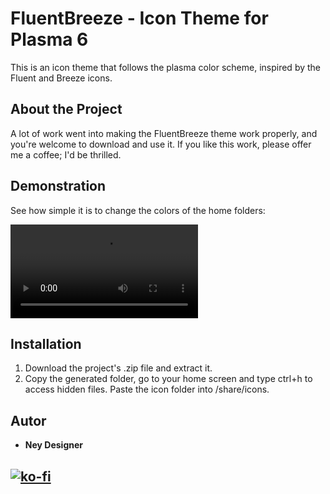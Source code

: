 # FluentBreeze - Icon Theme for Plasma 6

This is an icon theme that follows the plasma color scheme, inspired by the Fluent and Breeze icons.

## About the Project

A lot of work went into making the FluentBreeze theme work properly, and you're welcome to download and use it. If you like this work, please offer me a coffee; I'd be thrilled.

## Demonstration

See how simple it is to change the colors of the home folders:

![Watch the video](./docs/fluentbreeze.mp4)

## Installation

1. Download the project's .zip file and extract it. 
2. Copy the generated folder, go to your home screen and type ctrl+h to access hidden files. Paste the icon folder into /share/icons.

## Autor

-   **Ney Designer**

[![ko-fi](https://ko-fi.com/img/githubbutton_sm.svg)](https://ko-fi.com/K3K01KWCZW)
---

